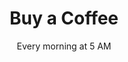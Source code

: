 ---
layout: productdetails
title: Buy a Coffee
subtitle: Every morning at 5 AM
description: A perfect coffee in the morning absolutely makes my day. Buy me a small one for a good start or a big one to keep going all day!
name: Buy me a Coffee
sku: Coffee
image: /build/cart/covers/coffee-cover-320.jpg
price: 2.55
sizes:
  - small
  - medium
  - large
styles:
  - name: Black
    color: '#000000'
    image: /build/cart/covers/coffee-320.jpg
sidenav: true
side_react: true
adds: false
cookies: true
catagory: true
products: true
cart: true
breakcrumb: true
sidebar:
  - title: "Share"
    image: /build/cart/covers/Share-Logo-320.jpg
    image_alt: "Sharing Hands"
    image_class: "author__avatar"
    text: "Open Source Share"
  - title: "Share with Cats"
    text: "Cat food for 20 stray cats in OKC."
support: [adds, cookies, cart]
stock: 10
id: coffee
folder: _products
loc: "/coffee"
desc: Buy me a Coffee
private: false
github_editme_path: donaldboulton/DWB/blob/gh-pages/_products/coffee.md
---